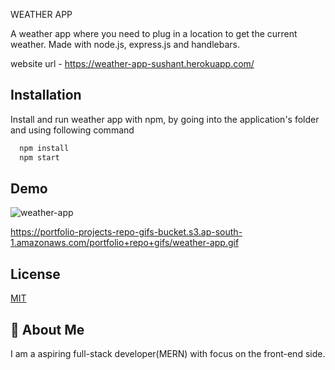 
WEATHER APP

A weather app where you need to plug in a location to get the current weather.
Made with node.js, express.js and handlebars.

website url - https://weather-app-sushant.herokuapp.com/

## Installation

Install and run  weather app with npm, by going into the application's folder and using following command
```bash
  npm install
  npm start
```
    
## Demo
![weather-app](https://user-images.githubusercontent.com/30661399/149630129-021dfdd7-d4f9-4a2f-a06a-bd6e25b6601c.gif)

https://portfolio-projects-repo-gifs-bucket.s3.ap-south-1.amazonaws.com/portfolio+repo+gifs/weather-app.gif
## License

[MIT](https://choosealicense.com/licenses/mit/)


## 🚀 About Me
I am a aspiring full-stack developer(MERN) with focus on the front-end side.
